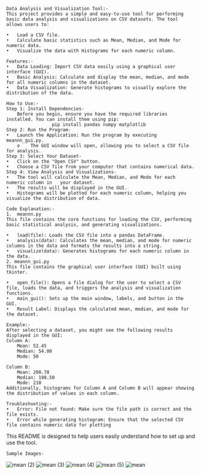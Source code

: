     Data Analysis and Visualization Tool:-
    This project provides a simple and easy-to-use tool for performing basic data analysis and visualizations on CSV datasets. The tool allows users to:

    •   Load a CSV file.
    •   Calculate basic statistics such as Mean, Median, and Mode for numeric data.
    •   Visualize the data with Histograms for each numeric column.

    Features:-
    •   Data Loading: Import CSV data easily using a graphical user interface (GUI).
    •   Basic Analysis: Calculate and display the mean, median, and mode for all numeric columns in the dataset.
    •   Data Visualization: Generate histograms to visually explore the distribution of the data.

    How to Use:-
    Step 1: Install Dependencies-
        Before you begin, ensure you have the required libraries installed. You can install them using pip:
                     pip install pandas numpy matplotlib
    Step 2: Run the Program-
    •   Launch the Application: Run the program by executing meannn_gui.py.
        o    The GUI window will open, allowing you to select a CSV file for analysis.
    Step 3: Select Your Dataset-
    •   Click on the "Open CSV" button.
    •   Choose a CSV file from your computer that contains numerical data.
    Step 4: View Analysis and Visualizations-
    •   The tool will calculate the Mean, Median, and Mode for each numeric column in   your dataset.
    •   The results will be displayed in the GUI.
    •   Histograms will be plotted for each numeric column, helping you visualize the distribution of data.

    Code Explanation:-
    1.  meannn.py
    This file contains the core functions for loading the CSV, performing basic statistical analysis, and generating visualizations.

    •   load(file): Loads the CSV file into a pandas DataFrame.
    •   analysis(data): Calculates the mean, median, and mode for numeric columns in the data and formats the results into a string.
    •   visualize(data): Generates histograms for each numeric column in the data.
    2. meannn_gui.py
    This file contains the graphical user interface (GUI) built using tkinter.

    •   open_file(): Opens a file dialog for the user to select a CSV file, loads the data, and triggers the analysis and visualization functions.
    •   main_gui(): Sets up the main window, labels, and button in the GUI.
    •   Result Label: Displays the calculated mean, median, and mode for the dataset.
    
    Example:-
    After selecting a dataset, you might see the following results displayed in the GUI:
    Column A:
        Mean: 52.45
        Median: 54.00
        Mode: 50

    Column B:
        Mean: 200.78
        Median: 198.50
        Mode: 210
    Additionally, histograms for Column A and Column B will appear showing the distribution of values in each column.

    Troubleshooting:-
    •   Error: File not found: Make sure the file path is correct and the file exists.
    •   Error while generating histogram: Ensure that the selected CSV file contains numeric data for plotting
    
This README is designed to help users easily understand how to set up and use the tool. 


    Sample Images-
    
![mean (2)](https://github.com/user-attachments/assets/b0f75404-0b60-4266-844a-ca0c9966cfbd)
![mean (3)](https://github.com/user-attachments/assets/4fa8323b-57af-4e11-a6b4-be4ba9664d30)
![mean (4)](https://github.com/user-attachments/assets/dc018d06-4bc6-4fc2-94d9-31c3d7ab2024)
![mean (5)](https://github.com/user-attachments/assets/a76ef187-2deb-412c-bc6e-928f40260d93)
![mean](https://github.com/user-attachments/assets/e2ec8bd7-2446-4257-8aac-dc08a1a389a3)

